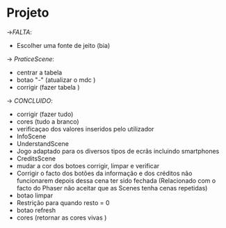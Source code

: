 # Projeto
->*FALTA*:
* Escolher uma fonte de jeito (bia) 

-> *PraticeScene*:

* centrar a tabela 
* botao "-" (atualizar o mdc ) 
* corrigir (fazer tabela ) 
 



-> *CONCLUIDO*:
* corrigir (fazer tudo)
* cores (tudo a branco) 
* verificaçao dos valores inseridos pelo utilizador     
* InfoScene 
* UnderstandScene
* Jogo adaptado para os diversos tipos de ecrãs incluindo smartphones
*  CreditsScene
*  mudar a cor dos botoes corrigir, limpar e verificar
* Corrigir o facto dos botões da informação e dos créditos não funcionarem depois dessa cena ter sido fechada (Relacionado com o facto do Phaser não aceitar que as Scenes tenha cenas repetidas) 
* botao limpar 
* Restrição para quando resto = 0 
* botao refresh
* cores (retornar as cores vivas )


